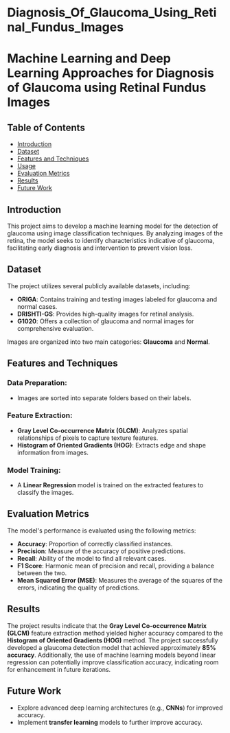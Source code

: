 # Diagnosis_Of_Glaucoma_Using_Retinal_Fundus_Images
# Machine Learning and Deep Learning Approaches for Diagnosis of Glaucoma using Retinal Fundus Images

## Table of Contents
- [Introduction](#introduction)
- [Dataset](#dataset)
- [Features and Techniques](#features-and-techniques)
- [Usage](#usage)
- [Evaluation Metrics](#evaluation-metrics)
- [Results](#results)
- [Future Work](#future-work)

## Introduction
This project aims to develop a machine learning model for the detection of glaucoma using image classification techniques. By analyzing images of the retina, the model seeks to identify characteristics indicative of glaucoma, facilitating early diagnosis and intervention to prevent vision loss.

## Dataset
The project utilizes several publicly available datasets, including:
- **ORIGA**: Contains training and testing images labeled for glaucoma and normal cases.
- **DRISHTI-GS**: Provides high-quality images for retinal analysis.
- **G1020**: Offers a collection of glaucoma and normal images for comprehensive evaluation.

Images are organized into two main categories: **Glaucoma** and **Normal**.

## Features and Techniques

### Data Preparation:
- Images are sorted into separate folders based on their labels.

### Feature Extraction:
- **Gray Level Co-occurrence Matrix (GLCM)**: Analyzes spatial relationships of pixels to capture texture features.
- **Histogram of Oriented Gradients (HOG)**: Extracts edge and shape information from images.

### Model Training:
- A **Linear Regression** model is trained on the extracted features to classify the images.

## Evaluation Metrics
The model's performance is evaluated using the following metrics:
- **Accuracy**: Proportion of correctly classified instances.
- **Precision**: Measure of the accuracy of positive predictions.
- **Recall**: Ability of the model to find all relevant cases.
- **F1 Score**: Harmonic mean of precision and recall, providing a balance between the two.
- **Mean Squared Error (MSE)**: Measures the average of the squares of the errors, indicating the quality of predictions.

## Results
The project results indicate that the **Gray Level Co-occurrence Matrix (GLCM)** feature extraction method yielded higher accuracy compared to the **Histogram of Oriented Gradients (HOG)** method. The project successfully developed a glaucoma detection model that achieved approximately **85% accuracy**. Additionally, the use of machine learning models beyond linear regression can potentially improve classification accuracy, indicating room for enhancement in future iterations.

## Future Work
- Explore advanced deep learning architectures (e.g., **CNNs**) for improved accuracy.
- Implement **transfer learning** models to further improve accuracy.

